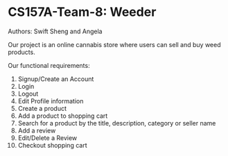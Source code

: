 # CS157A-Team-8: Weeder

Authors: Swift Sheng and Angela

Our project is an online cannabis store where users can sell and buy weed products. 

Our functional requirements:
1. Signup/Create an Account
2. Login
3. Logout
4. Edit Profile information
5. Create a product
6. Add a product to shopping cart
7. Search for a product by the title, description, category or seller name 
8. Add a review
9. Edit/Delete a Review
10. Checkout shopping cart

